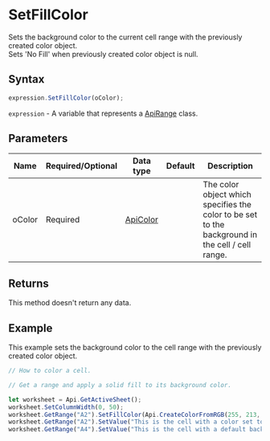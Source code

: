# SetFillColor

Sets the background color to the current cell range with the previously created color object.\
Sets 'No Fill' when previously created color object is null.

## Syntax

```javascript
expression.SetFillColor(oColor);
```

`expression` - A variable that represents a [ApiRange](../ApiRange.md) class.

## Parameters

| **Name** | **Required/Optional** | **Data type** | **Default** | **Description** |
| ------------- | ------------- | ------------- | ------------- | ------------- |
| oColor | Required | [ApiColor](../../ApiColor/ApiColor.md) |  | The color object which specifies the color to be set to the background in the cell / cell range. |

## Returns

This method doesn't return any data.

## Example

This example sets the background color to the cell range with the previously created color object.

```javascript editor-xlsx
// How to color a cell.

// Get a range and apply a solid fill to its background color.

let worksheet = Api.GetActiveSheet();
worksheet.SetColumnWidth(0, 50);
worksheet.GetRange("A2").SetFillColor(Api.CreateColorFromRGB(255, 213, 191));
worksheet.GetRange("A2").SetValue("This is the cell with a color set to its background");
worksheet.GetRange("A4").SetValue("This is the cell with a default background color");
```
